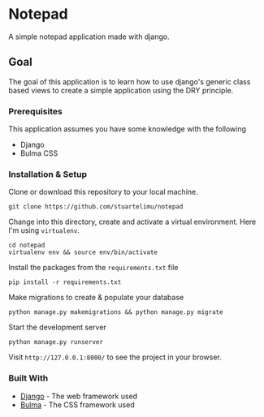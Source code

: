 # Notepad
A simple notepad application made with django.

## Goal
The goal of this application is to learn how to use django's generic class based views to create a simple application using the DRY principle.


### Prerequisites
This application assumes you have some knowledge with the following
- Django
- Bulma CSS

### Installation & Setup
Clone or download this repository to your local machine. 

`git clone https://github.com/stuartelimu/notepad`

Change into this directory, create and activate a virtual environment. Here I'm using `virtualenv`.
```
cd notepad
virtualenv env && source env/bin/activate
```

Install the packages from the `requirements.txt` file

`pip install -r requirements.txt`

Make migrations to create & populate your database

`python manage.py makemigrations && python manage.py migrate`

Start the development server

`python manage.py runserver`

Visit `http://127.0.0.1:8000/` to see the project in your browser.

### Built With

* [Django](https://www.djangoproject.com/) - The web framework used
* [Bulma](https://bulma.io/) - The CSS framework used





